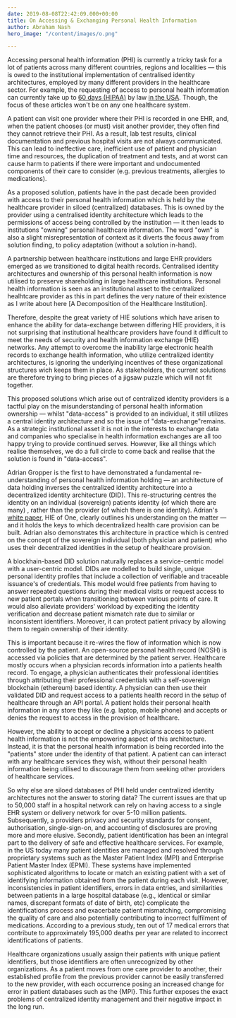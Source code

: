 ```yaml
---
date: 2019-08-08T22:42:09.000+00:00
title: On Accessing & Exchanging Personal Health Information
author: Abraham Nash
hero_image: "/content/images/o.png"

---
```

Accessing personal health information (PHI) is currently a tricky task for a lot of patients across many different countries, regions and localities — this is owed to the institutional implementation of centralised identity architectures, employed by many different providers in the healthcare sector. For example, the requesting of access to personal health information can currently take up to [60 days (HIPAA)](https://privacyrights.org/consumer-guides/hipaa-privacy-rule-patients-rights) by law [ in the USA](https://privacyrights.org/consumer-guides/hipaa-privacy-rule-patients-rights). Though, the focus of these articles won't be on any one healthcare system.

A patient can visit one provider where their PHI is recorded in one EHR, and, when the patient chooses (or must) visit another provider, they often find they cannot retrieve their PHI. As a result, lab test results, clinical documentation and previous hospital visits are not always communicated. This can lead to ineffective care, inefficient use of patient and physician time and resources, the duplication of treatment and tests, and at worst can cause harm to patients if there were important and undocumented components of their care to consider (e.g. previous treatments, allergies to medications).

As a proposed solution, patients have in the past decade been provided with access to their personal health information which is held by the healthcare provider in siloed (centralized) databases. This is owned by the provider using a centralised identity architecture which leads to the permissions of access being controlled by the institution — it then leads to institutions "owning" personal healthcare information. The word "own" is also a slight misrepresentation of context as it diverts the focus away from solution finding, to policy adaptation (without a solution in-hand).

A partnership between healthcare institutions and large EHR providers emerged as we transitioned to digital health records. Centralised identity architectures and ownership of this personal health information is now utilised to preserve shareholding in large healthcare institutions. Personal health information is seen as an institutional asset to the centralized healhtcare provider as this in part defines the very nature of their existence as I write about here \[A Decomposition of the Healthcare Institution\]. 

Therefore, despite the great variety of HIE solutions which have arisen to enhance the ability for data-exchange between differing HIE providers, it is not surprising that institutional healthcare providers have found it difficult to meet the needs of security and health information exchange (HIE) networks. Any attempt to overcome the inability large electronic health records to exchange health information, who utilize centralized identity architectures, is ignoring the underlying incentives of these organizational structures wich keeps them in place. As stakeholders, the current solutions are therefore trying to bring pieces of a jigsaw puzzle  which will not fit together.

This proposed solutions which arise out of centralized identity providers is a tactful play on the misunderstanding of personal health information ownership — whilst "data-access" is provided to an individual, it still utilizes a central identity architecture and so the issue of "data-exchange"remains. As a strategic institutional asset it is not in the interests to exchange data and companies who specialise in health information exchanges are all too happy trying to provide continued serves. However, like all things which realise themselves, we do a full circle to come back and realise that the solution is found in "data-access". 

Adrian Gropper is the first to have demonstrated a fundamental re-understanding of personal health information holding — an architecture of data holding inverses the centralized identity architecture into a decentralized identity architecture (DID). This re-structuring centres the identity on an individual (sovereign) patients identity (of which there are many) , rather than the provider (of which there is one identity). Adrian's [white paper](https://www.healthit.gov/sites/default/files/7-29-poweringthephysician-patientrelationshipwithblockchainhealthit.pdf), HIE of One, clearly outlines his understanding on the matter — and it holds the keys to which decentralized health care provision can be built. Adrian also demonstrates this architecture in practice which is centred on the concept of the sovereign individual (both physician and patient) who uses their decentralized identities in the setup of healthcare provision.

A blockhain-based DID solution  naturally replaces a service-centric model with a user-centric model. DIDs are modelled to build single, unique personal identity profiles that include a collection of verifiable and traceable issuance's of credentials. This model would free patients from having to answer repeated questions during their medical visits or request access to new patient portals when transitioning between various points of care. It would also alleviate providers' workload by expediting the identity verification and decrease patient mismatch rate due to similar or inconsistent identifiers. Moreover, it can protect patient privacy by allowing them to regain ownership of their identity.

This is important because it re-wires the flow of information which is now controlled by the patient. An open-source personal health record (NOSH) is accessed via policies that are determined by the patient server. Healthcare mostly occurs when a physician records information into a patients health record. To engage, a physician authenticates their professional identities through attributing their professional credentials with a self-sovereign blockchain (ethereum) based identity. A physician can then use their validated DID and request access to a patients health record in the setup of healthcare through an  API portal. A patient holds their personal health information in any store they like (e.g. laptop, mobile phone) and accepts or denies the request to access in the provision of healthcare. 

However, the ability to accept or decline a physicians access to patient health information is not the empowering aspect of this architecture. Instead, it is that the personal health information is being recorded into the "patients" store under the identity of that patient. A  patient can can interact with any healthcare services they wish, without their personal health information being utilised to discourage them from seeking other providers of healthcare services.

So why else are siloed databases of PHI held under centralized identity architectures not the answer to storing data? The current issues are that up to 50,000 staff in a hospital network can rely on having access to a single EHR system or delivery network for over 5-10 million patients. Subsequently, a providers privacy and security standards for consent, authorisation, single-sign-on, and accounting of disclosures are proving more and more elusive. Secondly, patient identification has been an integral part to the delivery of safe and effective healthcare services. For example, in the US today many patient identities are managed and resolved through proprietary systems such as the Master Patient Index (MPI) and Enterprise Patient Master Index (EPMI). These systems have implemented sophisticated algorithms to locate or match an existing patient with a set of identifying information obtained from the patient during each visit. However, inconsistencies in patient identifiers, errors in data entries, and similarities between patients in a large hospital database (e.g., identical or similar names, discrepant formats of date of birth, etc) complicate the identifications process and exacerbate patient mismatching, compromising the quality of care and also potentially contributing to incorrect fulfilment of medications. According to a previous study, ten out of 17 medical errors that contribute to approximately 195,000 deaths per year are related to incorrect identifications of patients.

Healthcare organizations usually assign their patients with unique patient identifiers, but those identifiers are often unrecognized by other organizations. As a patient moves from one care provider to another, their established profile from the previous provider cannot be easily transferred to the new provider, with each occurrence posing an increased change for error in patient databases such as the {MPI}. This further exposes the exact problems of centralized identity management and their negative impact in the long run.